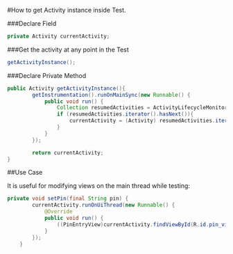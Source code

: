 #How to get Activity instance inside Test.

###Declare Field

~~~ java
private Activity currentActivity;
~~~

###Get the activity at any point in the Test

~~~ java
getActivityInstance();
~~~

###Declare Private Method

~~~ java
public Activity getActivityInstance(){
        getInstrumentation().runOnMainSync(new Runnable() {
            public void run() {
                Collection resumedActivities = ActivityLifecycleMonitorRegistry.getInstance().getActivitiesInStage(RESUMED);
                if (resumedActivities.iterator().hasNext()){
                    currentActivity = (Activity) resumedActivities.iterator().next();
                }
            }
        });

        return currentActivity;
}
~~~

##Use Case

It is useful for modifying views on the main thread while testing:

~~~ java
private void setPin(final String pin) {
        currentActivity.runOnUiThread(new Runnable() {
            @Override
            public void run() {
                ((PinEntryView)currentActivity.findViewById(R.id.pin_view)).setText(pin);
            }
        });
    }
~~~
